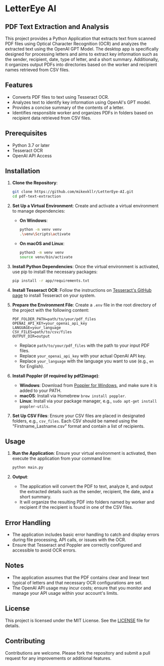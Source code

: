 # LetterEye AI


## PDF Text Extraction and Analysis

This project provides a Python Application that extracts text from scanned PDF files using Optical Character Recognition (OCR) and analyzes the extracted text using the OpenAI GPT Model. The desktop app is specifically designed for processing letters and aims to extract key information such as the sender, recipient, date, type of letter, and a short summary. Additionally, it organizes output PDFs into directories based on the worker and recipient names retrieved from CSV files.

## Features

- Converts PDF files to text using Tesseract OCR.
- Analyzes text to identify key information using OpenAI's GPT model.
- Provides a concise summary of the contents of a letter.
- Identifies responsible worker and organizes PDFs in folders based on recipient data retrieved from CSV files.

## Prerequisites

- Python 3.7 or later
- Tesseract OCR
- OpenAI API Access

## Installation

1. **Clone the Repository**:
   ```bash
   git clone https://github.com/mikexkllr/LetterEye-AI.git
   cd pdf-text-extraction
   ```

2. **Set Up a Virtual Environment**:
   Create and activate a virtual environment to manage dependencies:
   
   - **On Windows**:
     ```bash
     python -m venv venv
     .\venv\Scripts\activate
     ```

   - **On macOS and Linux**:
     ```bash
     python3 -m venv venv
     source venv/bin/activate
     ```

3. **Install Python Dependencies**:
   Once the virtual environment is activated, use pip to install the necessary packages:
   ```bash
   pip install -r app/requirements.txt
   ```

4. **Install Tesseract OCR**:
   Follow the instructions on [Tesseract's GitHub page](https://github.com/tesseract-ocr/tesseract) to install Tesseract on your system.

5. **Prepare the Environment File**:
   Create a `.env` file in the root directory of the project with the following content:
   ```
   PDF_FOLDER_PATH=path/to/your/pdf_files
   OPENAI_API_KEY=your_openai_api_key
   LANGUAGE=your_language
   CSV_FILES=path/to/csv/files
   OUTPUT_DIR=output
   ```
   - Replace `path/to/your/pdf_files` with the path to your input PDF files.
   - Replace `your_openai_api_key` with your actual OpenAI API key.
   - Replace `your_language` with the language you want to use (e.g., `en` for English).

6. **Install Poppler (if required by pdf2image)**:
   - **Windows**: Download from [Poppler for Windows](http://blog.alivate.com.au/poppler-windows/), and make sure it is added to your PATH.
   - **macOS**: Install via Homebrew `brew install poppler`.
   - **Linux**: Install via your package manager, e.g., `sudo apt-get install poppler-utils`.

7. **Set Up CSV Files**:
   Ensure your CSV files are placed in designated folders, e.g., `csv_files`. Each CSV should be named using the "Firstname_Lastname.csv" format and contain a list of recipients.

## Usage

1. **Run the Application**:
   Ensure your virtual environment is activated, then execute the application from your command line:
   ```bash
   python main.py
   ```

2. **Output**:
   - The application will convert the PDF to text, analyze it, and output the extracted details such as the sender, recipient, the date, and a short summary.
   - It will organize the resulting PDF into folders named by worker and recipient if the recipient is found in one of the CSV files.

## Error Handling

- The application includes basic error handling to catch and display errors during file processing, API calls, or issues with the OCR.
- Ensure that Tesseract and Poppler are correctly configured and accessible to avoid OCR errors.

## Notes

- The application assumes that the PDF contains clear and linear text typical of letters and that necessary OCR configurations are set.
- The OpenAI API usage may incur costs; ensure that you monitor and manage your API usage within your account's limits.

## License

This project is licensed under the MIT License. See the [LICENSE](LICENSE) file for details.

## Contributing

Contributions are welcome. Please fork the repository and submit a pull request for any improvements or additional features.